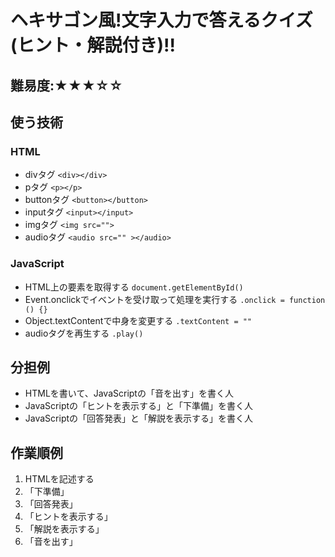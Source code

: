 # ヘキサゴン風!文字入力で答えるクイズ(ヒント・解説付き)!!

## 難易度:★★★☆☆

## 使う技術

### HTML

- divタグ `<div></div>`
- pタグ `<p></p>`
- buttonタグ `<button></button>`
- inputタグ `<input></input>`
- imgタグ `<img src="">`
- audioタグ `<audio src="" ></audio>`

### JavaScript

- HTML上の要素を取得する `document.getElementById()`
- Event.onclickでイベントを受け取って処理を実行する `.onclick = function () {}`
- Object.textContentで中身を変更する `.textContent = ""`
- audioタグを再生する `.play()`

## 分担例

- HTMLを書いて、JavaScriptの「音を出す」を書く人
- JavaScriptの「ヒントを表示する」と「下準備」を書く人
- JavaScriptの「回答発表」と「解説を表示する」を書く人

## 作業順例

1. HTMLを記述する
2. 「下準備」
3. 「回答発表」
4. 「ヒントを表示する」
5. 「解説を表示する」
6. 「音を出す」